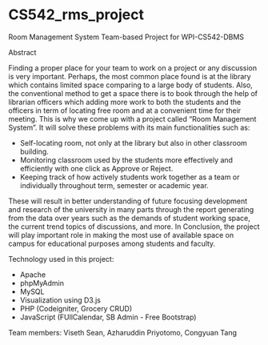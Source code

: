 # CS542_rms_project
Room Management System Team-based Project for WPI-CS542-DBMS

Abstract

Finding a proper place for your team to work on a project or any discussion is very important. Perhaps, the most common place found is at the library which contains limited space comparing to a large body of students. Also, the conventional method to get a space there is to book through the help of librarian officers which adding more work to both the students and the officers in term of locating free room and at a convenient time for their meeting.
This is why we come up with a project called “Room Management System”. It will solve these problems with its main functionalities such as:
- Self-locating room, not only at the library but also in other classroom building.
- Monitoring classroom used by the students more effectively and efficiently with one click as Approve or Reject.
- Keeping track of how actively students work together as a team or individually throughout term, semester or academic year.

These will result in better understanding of future focusing development and research of the university in many parts through the report generating from the data over years such as the demands of student working space, the current trend topics of discussions, and more.
In Conclusion, the project will play important role in making the most use of available space on campus for educational purposes among students and faculty.

Technology used in this project:
- Apache
- phpMyAdmin
- MySQL
- Visualization using D3.js
- PHP (Codeigniter, Grocery CRUD)
- JavaScript (FUllCalendar, SB Admin - Free Bootstrap)
 
Team members: Viseth Sean, Azharuddin Priyotomo, Congyuan Tang

